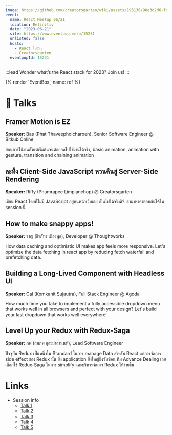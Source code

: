 ```yaml
---
image: https://github.com/creatorsgarten/wiki/assets/193136/98e3d2d6-f6eb-4a78-a89e-bd1298532bb3
event:
  name: React Meetup 06/21
  location: Refinitiv
  date: "2023-06-21"
  site: https://www.eventpop.me/e/15231
  unlisted: false
  hosts:
    - React ไปวันๆ
    - Creatorsgarten
  eventpopId: 15231
---
```


:::lead
Wonder what’s the React stack for 2023? Join us!
:::

{% render 'EventBox', name: ref %}

# 🎤 Talks

## Framer Motion is EZ

**Speaker:** Bas (Phat Thaveepholcharoen), Senior Software Engineer @ Bitkub Online

สอนการใช้งานตั้งแต่เริ่มต้นจนต่อยอดไปใช้งานได้จริง, basic animation, animation with gesture, transition and chaining animation

## ละทิ้ง Client-Side JavaScript หวนคืนสู่ Server-Side Rendering

**Speaker:** Riffy (Phumrapee Limpianchop) @ Creatorsgarten

เขียน React โดยที่ไม่มี JavaScript อยู่บนหน้าเว็บเลย เป็นไปได้จริงดิ? เรามาหาคำตอบกันได้ใน session นี้

## How to make snappy apps!

**Speaker:** ชาญ (ธีรภัทร เมืองพูล), Developer @ Thoughtworks

How data caching and optimistic UI makes app feels more responsive. Let's optimize the data fetching in react app by reducing fetch waterfall and prefetching data.

## Building a Long-Lived Component with Headless UI

**Speaker:** Cal (Komkanit Sujautra), Full Stack Engineer @ Agoda

How much time you take to implement a fully accessible dropdown menu that works well in all browsers and perfect with your design? Let's build your last dropdown that works well everywhere!

## Level Up your Redux with Redux-Saga

**Speaker:** ภพ (สมภพ กุละปาลานนท์), Lead Software Engineer

ปัจจุบัน Redux เป็นหนึ่งใน Standard ในการ manage Data สำหรับ React แต่การจัดการ side effect ของ Redux นั้น ยิ่ง application ยิ่งใหญ่ยิ่งซับซ้อน ทีม Advance Dealing เลยเลือกใช้ Redux-Saga ในการ simplify และบริหารจัดการ Redux ให้ง่ายขึ้น

# Links

- Session info
  - [Talk 1](https://www.facebook.com/devMasterSomeday/posts/pfbid0nbFGoVdkoWeTtCf2TuqYRnHYUmcj2dZ4j3vzWYzk73yqACpPkw14fzu5qsG2VQptl)
  - [Talk 2](https://www.facebook.com/devMasterSomeday/posts/pfbid0349KcjYV7YYex5VsBNY8hbtcURYSRXmEvWsdMEqvfycTpD4yV6YC4rXKfWupsG1ALl)
  - [Talk 3](https://www.facebook.com/devMasterSomeday/posts/pfbid02Q8b4g5twcmdpd4cNkN1a4xYo9pgAVNxjgy28u4pcvKwEPeCUAaCB9sDyvAa18u2ol)
  - [Talk 4](https://www.facebook.com/devMasterSomeday/posts/pfbid0CiSxCXqYM77bwGMuyWuzYdJL19RSPhXETagjx47ZsqN3j4S1mBDW5xqZeKu1frMMl)
  - [Talk 5](https://www.facebook.com/devMasterSomeday/posts/pfbid0QkjiR9yQW9egqmV72GtppkVj86kEjmB6DQpnkfcGjBBKuUAH3Qw9Sd2pfzotGbR5l)